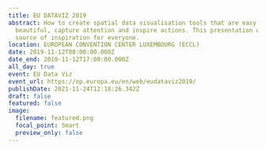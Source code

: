 ```yaml
---
title: EU DATAVIZ 2019
abstract: How to create spatial data visualisation tools that are easy to use,
  beautiful, capture attention and inspire actions. This presentation will be a
  source of inspiration for everyone.
location: EUROPEAN CONVENTION CENTER LUXEMBOURG (ECCL)
date: 2019-11-12T08:00:00.000Z
date_end: 2019-11-12T17:00:00.000Z
all_day: true
event: EU Data Viz
event_url: https://op.europa.eu/en/web/eudataviz2019/
publishDate: 2021-11-24T12:18:26.342Z
draft: false
featured: false
image:
  filename: featured.png
  focal_point: Smart
  preview_only: false
---
```

